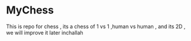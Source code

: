 # MyChess
This is repo for chess , its a chess of 1 vs 1 ,human vs human , and its 2D , we will improve it later inchallah 
